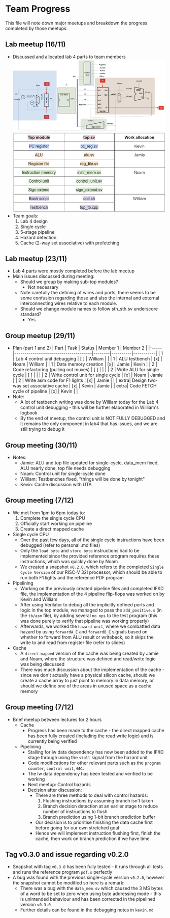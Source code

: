 # Team Progress

This file will note down major meetups and breakdown the progress completed by those meetups.

## Lab meetup (16/11)
  - Discussed and allocated lab 4 parts to team members
    ![Alt text](../images/lab4_design.png)
    ![Alt text](../images/lab4_allocation.png)
  - Team goals:
    1. Lab 4 design
    2. Single cycle
    3. 5-stage pipeline
    4. Hazard detection
    5. Cache (2-way set associative) with prefetching

## Lab meetup (23/11)
  - Lab 4 parts were mostly completed before the lab meetup
  - Main issues discussed during meeting:
    - Should we group by making sub-top modules?
      - Not necessary
    - Note carefully the defining of wires and ports, there seems to be some confusion regarding those and also the internal and external interconnecting wires relative to each module.
    - Should we change module names to follow sth_sth.sv underscore standard?
      - Yes

## Group meetup (29/11)
  - Plan (part 1 and 2)
    | Part | Task                                 | Status | Member 1 | Member 2  |
    |------|--------------------------------------|--------|----------|-----------|
    | 1    | Lab 4 control unit debugging         | [ ]    | William  |           |
    | 1    | ALU testbench                        | [x]    | Noam     | William   |
    | 1    | Data memory creation                 | [x]    | Jamie    | Kevin     |
    | 2    | Code refactoring (pulling out muxes) | [ ]    |          |           |
    | 2    | Write ALU for single cycle           | [ ]    |          |           |
    | 2    | Write control unit for single cycle  | [x]    | Noam     | Jamie     |
    | 2    | Write asm code for F1 lights         | [x]    | Jamie    |           |
    | extra| Design two-way set associative cache | [x]    | Kevin    | Jamie     |
    | extra| Code FETCH cycle of pipeline         | [x]    | Kevin    |           |
   - Note:
     - A lot of testbench writing was done by William today for the Lab 4 control unit debugging - this will be further elaborated in William's logbook
     - By the end of meetup, the control unit is NOT FULLY DEBUGGED and it remains the only component in lab4 that has issues, and we are still trying to debug it

## Group meeting (30/11)
  - Notes:
    - Jamie: ALU and top file updated for single-cycle, data_mem fixed, ALU nearly done, top file needs debugging
    - Noam: Control unit for single-cycle done
    - William: Testbenches fixed, "things will be done by tonight"
    - Kevin: Cache discussion with UTA

## Group meeting (7/12)
  - We met from 1pm to 6pm today to: 
    1. Complete the single cycle CPU
    2. Officially start working on pipeline
    3. Create a direct mapped cache
  - Single cycle CPU
    - Over the past few days, all of the single cycle instructions have been debugged (refer to personal .md files)
    - Only the `load byte` and `store byte` instructions had to be implemented since the provided reference program requires these instructions, which was quickly done by Noam
    - We created a snapshot `v0.2.0`, which refers to the completed `Single Cycle Version` of our RISC-V 32I processor, which should be able to run both F1 lights and the reference PDF program
  - Pipelining
    - Working on the previously created pipeline files and completed IF/ID file, the implementation of the 4 pipeline flip-flops was worked on by Kevin and William
    - After using Verilator to debug all the implicitly defined ports and logic in the top module, we managed to pass the `add_positive.s` (in the `tb/asm` file), by adding several `no ops` to the test program (this was done purely to verify that pipeline was working properly)
    - Afterwards, we worked the `hazard unit`, where we combatted data hazard by using `forwardA_E` and `forwardB_E` signals based on whether to forward from ALU result or writeback, so it skips the write to and read from register file (refer to slides)
  - Cache
    - A `direct mapped` version of the cache was being created by Jamie and Noam, where the structure was defined and read/write logic was being discussed
    - There was much discussion about the implementation of the cache - since we don't actually have a physical silicon cache, should we create a cache array to just point to memory in data memory, or should we define one of the areas in unused space as a cache memory

## Group meeting (7/12)
  - Brief meetup between lectures for 2 hours
    - Cache
      - Progress has been made to the cache - the direct mapped cache has been fully created (including the read write logic) and is currently being verified
    - Pipelining
      - Stalling for lw data dependency has now been added to the IF/ID stage through using the `stall` signal from the hazard unit
      - Code modifications for other relevant parts such as the `program counter`, `control unit`, etc.
      - The lw data dependency has been tested and verified to be working
      - Next meetup: Control hazards
      - Decision after discussion:
        - There are three methods to deal with control hazards:
          1. Flushing instructions by assuming branch isn't taken
          2. Branch decision detection at an earlier stage to reduce number of instructions to flush
          3. Branch prediction using 1-bit branch prediction buffer 
        - Our decision is to prioritise finishing the data cache first before going for our own stretched goal
        - Hence we will implement instruction flushing first, finish the cache, then work on branch prediction if we have time 

## Tag v0.3.0 and issue regarding v0.2.0
  - Snapshot with tag `v0.3.0` has been fully tested - it runs through all tests and runs the reference program `pdf.s` perfectly
  - A bug was found with the previous single-cycle version `v0.2.0`, however the snapshot cannot be modified so here is a remark:
    - There was a bug with the `data_mem.sv` which caused the 3 MS bytes of a word to be set to zero when using byte addressing mode - this is unintended behaviour and has been corrected in the pipelined version `v0.3.0`
    - Further details can be found in the debugging notes in `kevin.md`